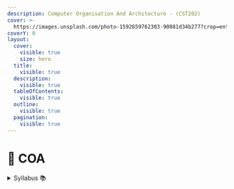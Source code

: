 ```yaml
---
description: Computer Organisation And Architecture - (CST202)
cover: >-
  https://images.unsplash.com/photo-1592659762303-90081d34b277?crop=entropy&cs=srgb&fm=jpg&ixid=M3wxOTcwMjR8MHwxfHNlYXJjaHw0fHxlbGVjdHJvbmljc3xlbnwwfHx8fDE3MDY0MzkxMDR8MA&ixlib=rb-4.0.3&q=85
coverY: 0
layout:
  cover:
    visible: true
    size: hero
  title:
    visible: true
  description:
    visible: true
  tableOfContents:
    visible: true
  outline:
    visible: true
  pagination:
    visible: true
---
```


# 💾 COA

<details>

<summary>Syllabus 📚</summary>

[CST202 ](https://drive.google.com/file/d/1Xd01W672dOqtrPrmhYKxtSHG8cpOORUF/view?usp=drive\_link)👈

</details>
